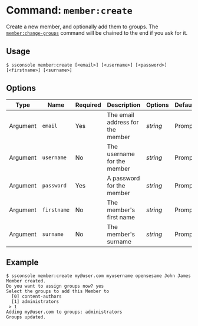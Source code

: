 # Command: `member:create`

Create a new member, and optionally add them to groups. The [`member:change-groups`](member-change-groups.md) command will be chained to the end if you ask for it.

## Usage

```shell
$ ssconsole member:create [<email>] [<username>] [<password>] [<firstname>] [<surname>]
```

## Options

| Type | Name | Required | Description | Options | Default |
| --- | --- | --- | --- | --- | --- |
| Argument | `email` | Yes | The email address for the member | _string_ | Prompt |
| Argument | `username` | No | The username for the member | _string_ | Prompt |
| Argument | `password` | Yes | A password for the member | _string_ | Prompt |
| Argument | `firstname` | No | The member's first name | _string_ | Prompt |
| Argument | `surname` | No | The member's surname | _string_ | Prompt |

## Example

```
$ ssconsole member:create my@user.com myusername opensesame John James
Member created.
Do you want to assign groups now? yes
Select the groups to add this Member to
  [0] content-authors
  [1] administrators
 > 1
Adding my@user.com to groups: administrators
Groups updated.
```
